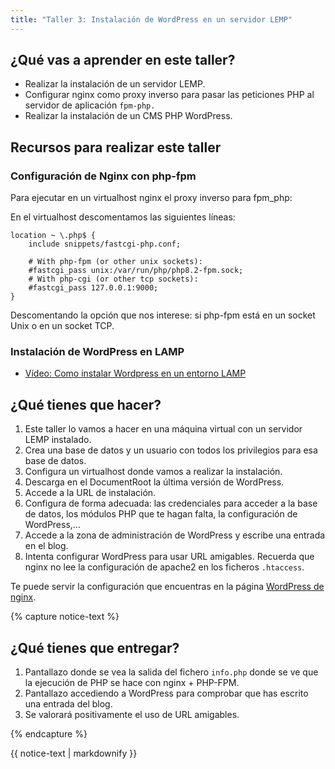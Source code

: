 ```yaml
---
title: "Taller 3: Instalación de WordPress en un servidor LEMP"
---
```


## ¿Qué vas a aprender en este taller?

* Realizar la instalación de un servidor LEMP.
* Configurar nginx como proxy inverso para pasar las peticiones PHP al servidor de aplicación `fpm-php.`
* Realizar la instalación de un CMS PHP WordPress.

## Recursos para realizar este taller

### Configuración de Nginx con php-fpm

Para ejecutar en un virtualhost nginx el proxy inverso para fpm_php:

En el virtualhost descomentamos las siguientes líneas:

	location ~ \.php$ {
        include snippets/fastcgi-php.conf;

        # With php-fpm (or other unix sockets):
        #fastcgi_pass unix:/var/run/php/php8.2-fpm.sock;
        # With php-cgi (or other tcp sockets):
        #fastcgi_pass 127.0.0.1:9000;
    }

Descomentando la opción que nos interese: si php-fpm está en un socket Unix o en un socket TCP.

### Instalación de WordPress en LAMP

* [Vídeo: Como instalar Wordpress en un entorno LAMP](https://www.youtube.com/watch?v=muAKPiPqW6g)


## ¿Qué tienes que hacer?

1. Este taller lo vamos a hacer en una máquina virtual con un servidor LEMP instalado.
2. Crea una base de datos y un usuario con todos los privilegios para esa base de datos.
3. Configura un virtualhost donde vamos a realizar la instalación.
4. Descarga en el DocumentRoot la última versión de WordPress.
5. Accede a la URL de instalación.
6. Configura de forma adecuada: las credenciales para acceder a la base de datos, los módulos PHP que te hagan falta, la configuración de WordPress,...
7. Accede a la zona de administración de WordPress y escribe una entrada en el blog.
8. Intenta configurar WordPress para usar URL amigables. Recuerda que nginx no lee la configuración de apache2 en los ficheros `.htaccess`.

Te puede servir la configuración que encuentras en la página [WordPress de nginx](https://www.nginx.com/resources/wiki/start/topics/recipes/wordpress/).

{% capture notice-text %}
## ¿Qué tienes que entregar?

1. Pantallazo donde se vea la salida del fichero `info.php` donde se ve que la ejecución de PHP se hace con nginx + PHP-FPM.
2. Pantallazo accediendo a WordPress para comprobar que has escrito una entrada del blog.
3. Se valorará positivamente el uso de URL amigables.

{% endcapture %}<div class="notice--info">{{ notice-text | markdownify }}</div>
